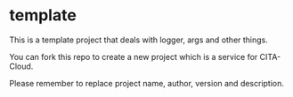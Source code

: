 # template
This is a template project that deals with logger, args and other things.

You can fork this repo to create a new project which is a service for CITA-Cloud.

Please remember to replace project name, author, version and description.
